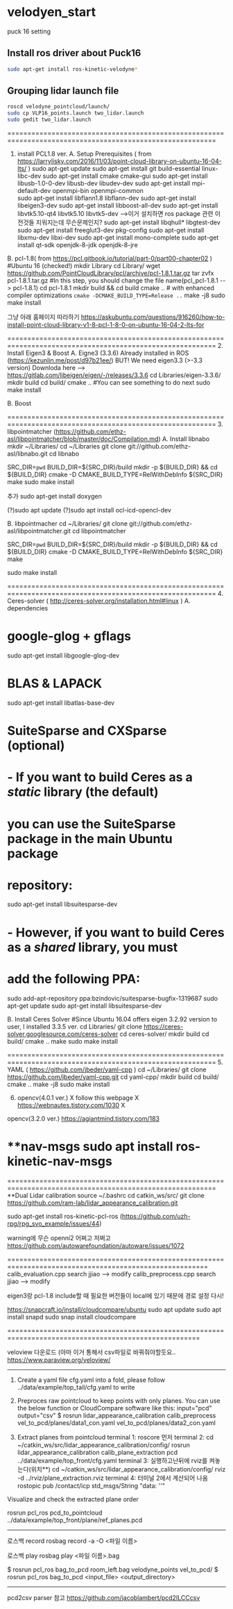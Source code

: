 # velodyen_start
puck 16 setting
## Install ros driver about Puck16
```bash
sudo apt-get install ros-kinetic-velodyne*
```
## Grouping lidar launch file
```bash
roscd velodyne_pointcloud/launch/
sudo cp VLP16_points.launch two_lidar.launch
sudo gedit two_lidar.launch
```
==========================================================================================================
1. install PCL1.8 ver.
A. Setup Prerequisites ( from https://larrylisky.com/2016/11/03/point-cloud-library-on-ubuntu-16-04-lts/ )
  sudo apt-get update
  sudo apt-get install git build-essential linux-libc-dev
  sudo apt-get install cmake cmake-gui 
  sudo apt-get install libusb-1.0-0-dev libusb-dev libudev-dev
  sudo apt-get install mpi-default-dev openmpi-bin openmpi-common  
  sudo apt-get install libflann1.8 libflann-dev
  sudo apt-get install libeigen3-dev
  sudo apt-get install libboost-all-dev
  sudo apt-get install libvtk5.10-qt4 libvtk5.10 libvtk5-dev
  -->이거 설치하면 ros package 관련 이전것들 지워지는데 무슨문제인지?
  sudo apt-get install libqhull* libgtest-dev
  sudo apt-get install freeglut3-dev pkg-config
  sudo apt-get install libxmu-dev libxi-dev 
  sudo apt-get install mono-complete
  sudo apt-get install qt-sdk openjdk-8-jdk openjdk-8-jre
  
B. pcl-1.8( from https://pcl.gitbook.io/tutorial/part-0/part00-chapter02 )
#Ubuntu 16 (checked!)
  mkdir Library
  cd Library/
  wget https://github.com/PointCloudLibrary/pcl/archive/pcl-1.8.1.tar.gz
  tar zvfx pcl-1.8.1.tar.gz
#In this step, you should change the file name(pcl_pcl-1.8.1 --> pcl-1.8.1)
  cd pcl-1.8.1
  mkdir build && cd build
  cmake .. # with enhanced compiler optimizations `cmake -DCMAKE_BUILD_TYPE=Release ..`
  make -j8
  sudo make install
  
그냥 아래 홈페이지 따라하기
https://askubuntu.com/questions/916260/how-to-install-point-cloud-library-v1-8-pcl-1-8-0-on-ubuntu-16-04-2-lts-for
  
==========================================================================================================
2. Install Eigen3 & Boost 
A. Eigne3 (3.3.6)
Already installed in ROS (https://kezunlin.me/post/d97b21ee/)
BUT! We need eigen3.3 (>-3.3 version)
Downloda here --> https://gitlab.com/libeigen/eigen/-/releases/3.3.6
  cd Libraries/eigen-3.3.6/
  mkdir build
  cd build/
  cmake ..
#You can see something to do next
  sudo make install
  
B. Boost

==========================================================================================================
3. libpointmatcher
(https://github.com/ethz-asl/libpointmatcher/blob/master/doc/Compilation.md)
A. Install libnabo
  mkdir ~/Libraries/
  cd ~/Libraries
  git clone git://github.com/ethz-asl/libnabo.git
  cd libnabo

  SRC_DIR=`pwd`
  BUILD_DIR=${SRC_DIR}/build
  mkdir -p ${BUILD_DIR} && cd ${BUILD_DIR}
  cmake -D CMAKE_BUILD_TYPE=RelWithDebInfo ${SRC_DIR}
  make
  sudo make install
  
  추가
  sudo apt-get install doxygen
  
(?)sudo apt update
(?)sudo apt install ocl-icd-opencl-dev

B. libpointmacher
  cd ~/Libraries/
  git clone git://github.com/ethz-asl/libpointmatcher.git
  cd libpointmatcher

  SRC_DIR=`pwd`
  BUILD_DIR=${SRC_DIR}/build
  mkdir -p ${BUILD_DIR} && cd ${BUILD_DIR}
  cmake -D CMAKE_BUILD_TYPE=RelWithDebInfo ${SRC_DIR}
  make

  sudo make install
  
==========================================================================================================
4. Ceres-solver ( http://ceres-solver.org/installation.html#linux )
A. dependencies
# google-glog + gflags
  sudo apt-get install libgoogle-glog-dev
# BLAS & LAPACK
  sudo apt-get install libatlas-base-dev
# SuiteSparse and CXSparse (optional)
# - If you want to build Ceres as a *static* library (the default)
#   you can use the SuiteSparse package in the main Ubuntu package
#   repository:
  sudo apt-get install libsuitesparse-dev
# - However, if you want to build Ceres as a *shared* library, you must
#   add the following PPA:
  sudo add-apt-repository ppa:bzindovic/suitesparse-bugfix-1319687
  sudo apt-get update
  sudo apt-get install libsuitesparse-dev

B. Install Ceres Solver
#Since Ubuntu 16.04 offers eigen 3.2.92 version to user, I installed 3.3.5 ver.
  cd Libraries/
  git clone https://ceres-solver.googlesource.com/ceres-solver
  cd ceres-solver/
  mkdir build
  cd build/
  cmake ..
  make
  sudo make install

==========================================================================================================
5. YAML ( https://github.com/jbeder/yaml-cpp )
  cd ~/Libraries/
  git clone https://github.com/jbeder/yaml-cpp.git
  cd yaml-cpp/
  mkdir build
  cd build/
  cmake ..
  make -j8
  sudo make install
  
6. opencv(4.0.1 ver.) X
  follow this webpage X
  https://webnautes.tistory.com/1030 X
  
  opencv(3.2.0 ver.)
  https://agiantmind.tistory.com/183
  
**nav-msgs
  sudo apt install ros-kinetic-nav-msgs
==========================================================================================================
==========================================================================================================
**Dual Lidar calibration
  source ~/.bashrc
  cd catkin_ws/src/
  git clone https://github.com/ram-lab/lidar_appearance_calibration.git
  
  sudo apt-get install ros-kinetic-pcl-ros
  (https://github.com/uzh-rpg/rpg_svo_example/issues/44)
  
  warning에 무슨 openni2 어쩌고 저쩌고
  https://github.com/autowarefoundation/autoware/issues/1072
  
  ========================================================================================================
  calib_evaluation.cpp
  search jjiao --> modify
  calib_preprocess.cpp
  search jjiao --> modify
  
  eigen3랑 pcl-1.8 include할 때 필요한 버전들이 local에 있기 때문에 경로 설정 다시!
  
  https://snapcraft.io/install/cloudcompare/ubuntu
  sudo apt update
  sudo apt install snapd
  sudo snap install cloudcompare
  
  ======================================================================================================
  
  veloview 다운로드 (아마 이거 통해서 csv파일로 바꿔줘야할듯요..
https://www.paraview.org/veloview/
  

----------------------------------------------------------------------------------------------------------
1. Create a yaml file cfg.yaml into a fold, please follow ../data/example/top_tail/cfg.yaml to write

2. Preproces raw pointcloud to keep points with only planes. You can use the below function or CloudCompare software like this: input="pcd" output="csv"
$ rosrun lidar_appearance_calibration calib_preprocess vel_to_pcd/planes/data1_con.yaml vel_to_pcd/planes/data2_con.yaml


3. Extract planes from pointcloud
terminal 1:
roscore 먼저
terminal 2:
  cd ~/catkin_ws/src/lidar_appearance_calibration/config/
  rosrun lidar_appearance_calibration calib_plane_extraction pcd ../data/example/top_front/cfg.yaml
terminal 3:
실행하고난뒤에 rviz를 켜놓는다(위치**)
  cd ~/catkin_ws/src/lidar_appearance_calibration/config/
  rviz -d ../rviz/plane_extraction.rviz
terminal 4:
터미널 2에서 계산되어 나옴
  rostopic pub /contact/icp std_msgs/String "data: ''" 

Visualize and check the extracted plane order



rosrun pcl_ros pcd_to_pointcloud ../data/example/top_front/plane/ref_planes.pcd

---------------------------------------------------------------------------------
로스백 record
rosbag record -a -O <파일 이름>

로스백 play
rosbag play <파일 이름>.bag

$ rosrun pcl_ros bag_to_pcd room_left.bag velodyne_points vel_to_pcd/
$ rosrun pcl_ros bag_to_pcd <input_file>  <topic>         <output_directory>

----------------------------------------------------------------------
pcd2csv parser 참고
https://github.com/jacoblambert/pcd2ILCCcsv

